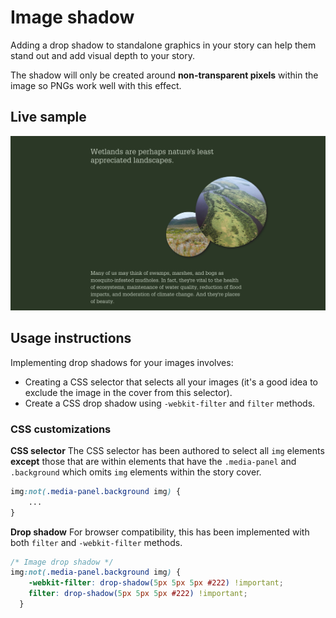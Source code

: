 # Image shadow
Adding a drop shadow to standalone graphics in your story can help them stand out and add visual depth to your story.

The shadow will only be created around **non-transparent pixels** within the image so PNGs work well with this effect.

## Live sample
[![Image shadow sample codepen](./assets/sample_image_shadow.jpg "Image shadow sample codepen")](https://codepen.io/Warren-Davison/pen/RwXoYJV)

## Usage instructions
Implementing drop shadows for your images involves:
- Creating a CSS selector that selects all your images (it's a good idea to exclude the image in the cover from this selector).
- Create a CSS drop shadow using `-webkit-filter` and `filter` methods.

### CSS customizations
**CSS selector** The CSS selector has been authored to select all `img` elements **except** those that are within elements that have the `.media-panel` and `.background` which omits `img` elements within the story cover.
```css
img:not(.media-panel.background img) {
    ...
}
```

**Drop shadow** For browser compatibility, this has been implemented with both `filter` and `-webkit-filter` methods.

```css
/* Image drop shadow */
img:not(.media-panel.background img) {
    -webkit-filter: drop-shadow(5px 5px 5px #222) !important;
    filter: drop-shadow(5px 5px 5px #222) !important;
  }
```